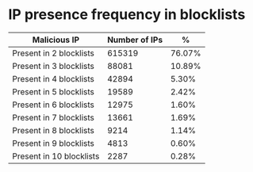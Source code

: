 # IP presence frequency in blocklists
| Malicious IP | Number of IPs | % |
|----|----|----|
| Present in 2 blocklists | 615319 | 76.07% |
| Present in 3 blocklists | 88081 | 10.89% |
| Present in 4 blocklists | 42894 | 5.30% |
| Present in 5 blocklists | 19589 | 2.42% |
| Present in 6 blocklists | 12975 | 1.60% |
| Present in 7 blocklists | 13661 | 1.69% |
| Present in 8 blocklists | 9214 | 1.14% |
| Present in 9 blocklists | 4813 | 0.60% |
| Present in 10 blocklists | 2287 | 0.28% |
